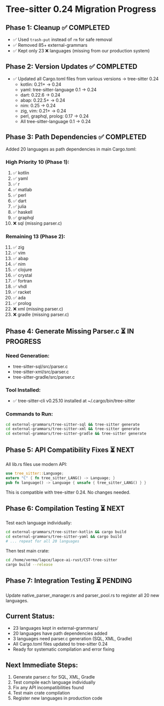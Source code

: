 # Tree-sitter 0.24 Migration Progress

## Phase 1: Cleanup ✅ COMPLETED
- ✅ Used `trash-put` instead of `rm` for safe removal
- ✅ Removed 85+ external-grammars
- ✅ Kept only 23 ❌ languages (missing from our production system)

## Phase 2: Version Updates ✅ COMPLETED  
- ✅ Updated all Cargo.toml files from various versions → tree-sitter 0.24
  - kotlin: 0.21+ → 0.24
  - yaml: tree-sitter-language 0.1 → 0.24
  - dart: 0.22.6 → 0.24
  - abap: 0.22.5+ → 0.24
  - nim: 0.25 → 0.24
  - zig, vim: 0.21+ → 0.24
  - perl, graphql, prolog: 0.17 → 0.24
  - All tree-sitter-language 0.1 → 0.24

## Phase 3: Path Dependencies ✅ COMPLETED
Added 20 languages as path dependencies in main Cargo.toml:

### High Priority 10 (Phase 1):
1. ✅ kotlin
2. ✅ yaml
3. ✅ r
4. ✅ matlab
5. ✅ perl
6. ✅ dart
7. ✅ julia
8. ✅ haskell
9. ✅ graphql
10. ❌ sql (missing parser.c)

### Remaining 13 (Phase 2):
11. ✅ zig
12. ✅ vim
13. ✅ abap
14. ✅ nim
15. ✅ clojure
16. ✅ crystal
17. ✅ fortran
18. ✅ vhdl
19. ✅ racket
20. ✅ ada
21. ✅ prolog
22. ❌ xml (missing parser.c)
23. ❌ gradle (missing parser.c)

## Phase 4: Generate Missing Parser.c ⏳ IN PROGRESS

### Need Generation:
- tree-sitter-sql/src/parser.c
- tree-sitter-xml/src/parser.c  
- tree-sitter-gradle/src/parser.c

### Tool Installed:
- ✅ tree-sitter-cli v0.25.10 installed at ~/.cargo/bin/tree-sitter

### Commands to Run:
```bash
cd external-grammars/tree-sitter-sql && tree-sitter generate
cd external-grammars/tree-sitter-xml && tree-sitter generate
cd external-grammars/tree-sitter-gradle && tree-sitter generate
```

## Phase 5: API Compatibility Fixes ⏳ NEXT

All lib.rs files use modern API:
```rust
use tree_sitter::Language;
extern "C" { fn tree_sitter_LANG() -> Language; }
pub fn language() -> Language { unsafe { tree_sitter_LANG() } }
```

This is compatible with tree-sitter 0.24. No changes needed.

## Phase 6: Compilation Testing ⏳ NEXT

Test each language individually:
```bash
cd external-grammars/tree-sitter-kotlin && cargo build
cd external-grammars/tree-sitter-yaml && cargo build
# ... repeat for all 20 languages
```

Then test main crate:
```bash
cd /home/verma/lapce/lapce-ai-rust/CST-tree-sitter
cargo build --release
```

## Phase 7: Integration Testing ⏳ PENDING

Update native_parser_manager.rs and parser_pool.rs to register all 20 new languages.

## Current Status:
- 23 languages kept in external-grammars/
- 20 languages have path dependencies added
- 3 languages need parser.c generation (SQL, XML, Gradle)
- All Cargo.toml files updated to tree-sitter 0.24
- Ready for systematic compilation and error fixing

## Next Immediate Steps:
1. Generate parser.c for SQL, XML, Gradle
2. Test compile each language individually
3. Fix any API incompatibilities found
4. Test main crate compilation
5. Register new languages in production code
